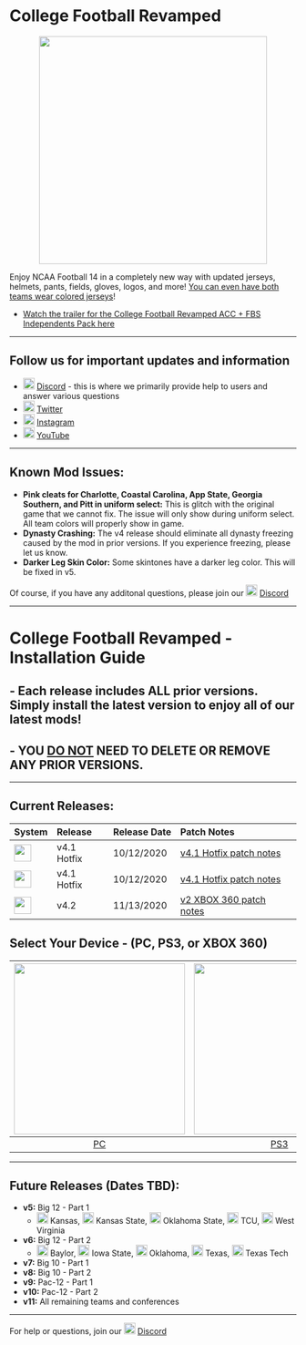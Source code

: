 # College Football Revamped

<p align="center">
  <img width="400" src="https://github.com/cfbrevamped/CFBR-Easy-Installer/blob/master/assets/images/CFBR.png">
</p>

Enjoy NCAA Football 14 in a completely new way with updated jerseys, helmets, pants, fields, gloves, logos, and more! [You can even have both teams wear colored jerseys](https://raw.githubusercontent.com/cfbrevamped/CFBR-Easy-Installer/master/assets/images/Clemson-UNC.png)!

- [Watch the trailer for the College Football Revamped ACC + FBS Independents Pack here](https://twitter.com/CFBRevamped/status/1307094068879597568)

---------
## Follow us for important updates and information
- <img width="20" src="https://logo-logos.com/wp-content/uploads/2018/03/Discord_icon.png"> [Discord](https://discord.com/invite/cfbr) - this is where we primarily provide help to users and answer various questions
- <img width="20" src="https://1000logos.net/wp-content/uploads/2017/06/Twitter-Logo.png"> [Twitter](https://twitter.com/CFBRevamped)
- <img width="20" src="https://icon-library.com/images/62-instagram-512.png"> [Instagram](https://www.instagram.com/cfbrevamped/)
- <img width="20" src="https://img.favpng.com/0/5/6/youtube-logo-png-favpng-9aSw7LevnfxZKMvi1vS7BATkQ.jpg"> [YouTube](https://www.youtube.com/channel/UCCY9bWCdGvitI2YyO5o4sQg?)
---------

## Known Mod Issues:
- **Pink cleats for Charlotte, Coastal Carolina, App State, Georgia Southern, and Pitt in uniform select:** This is glitch with the original game that we cannot fix. The issue will only show during uniform select. All team colors will properly show in game. 
- **Dynasty Crashing:** The v4 release should eliminate all dynasty freezing caused by the mod in prior versions. If you experience freezing, please let us know.
- **Darker Leg Skin Color:** Some skintones have a darker leg color. This will be fixed in v5.

Of course, if you have any additonal questions, please join our <img width="20" src="https://logo-logos.com/wp-content/uploads/2018/03/Discord_icon.png"> [Discord](https://discord.com/invite/cfbr)

---------

# College Football Revamped - Installation Guide

## - Each release includes ALL prior versions. Simply install the latest version to enjoy all of our latest mods!
## - YOU <ins>DO NOT</ins> NEED TO DELETE OR REMOVE ANY PRIOR VERSIONS.

---------

## Current Releases:
| **System** | **Release** | **Release Date** | **Patch Notes** |
|:----|:----|:----|:----|
| <img height="30" src="https://raw.githubusercontent.com/cfbrevamped/CFBR-Easy-Installer/master/assets/images/PC.jpg"> | v4.1 Hotfix | 10/12/2020 | [v4.1 Hotfix patch notes](https://github.com/cfbrevamped/CFBR-Easy-Installer/blob/master/assets/release-notes/PC-PS3.md)
| <img height="30" src="https://raw.githubusercontent.com/cfbrevamped/CFBR-Easy-Installer/master/assets/images/PS3.png"> | v4.1 Hotfix | 10/12/2020 | [v4.1 Hotfix patch notes](https://github.com/cfbrevamped/CFBR-Easy-Installer/blob/master/assets/release-notes/PC-PS3.md)
| <img height="30" src="https://raw.githubusercontent.com/cfbrevamped/CFBR-Easy-Installer/master/assets/images/xbox-small.png"> | v4.2 | 11/13/2020 | [v2 XBOX 360 patch notes](https://github.com/cfbrevamped/CFBR-Easy-Installer/blob/master/assets/release-notes/xbox.md)

## Select Your Device - (PC, PS3, or XBOX 360)
| <a href="https://github.com/cfbrevamped/CFBR-Easy-Installer/blob/master/PC/index.md"><img width="300" src="https://raw.githubusercontent.com/cfbrevamped/CFBR-Easy-Installer/master/assets/images/PC.jpg"></a>  | <a href="https://github.com/cfbrevamped/CFBR-Easy-Installer/blob/master/PS3/index.md"><img width="300" src="https://raw.githubusercontent.com/cfbrevamped/CFBR-Easy-Installer/master/assets/images/PS3.png"> | <a href="https://github.com/cfbrevamped/CFBR-Easy-Installer/blob/master/XBOX/index.md"><img width="300" src="https://raw.githubusercontent.com/cfbrevamped/CFBR-Easy-Installer/master/assets/images/xbox.jpg">
|:---:|:---:|:---:|
| [PC](https://github.com/cfbrevamped/CFBR-Easy-Installer/blob/master/PC/index.md) | [PS3](https://github.com/cfbrevamped/CFBR-Easy-Installer/blob/master/PS3/index.md) | [XBOX 360](https://github.com/cfbrevamped/CFBR-Easy-Installer/blob/master/XBOX/index.md) |

---------
## Future Releases (Dates TBD):
- **v5:** Big 12 - Part 1
  - <img height="20" src="https://upload.wikimedia.org/wikipedia/en/thumb/f/f4/Kansas_Jayhawks_logo.svg/1153px-Kansas_Jayhawks_logo.svg.png"> Kansas, <img height="20" src="https://upload.wikimedia.org/wikipedia/en/thumb/e/e5/Kansas_State_Wildcats_logo.svg/1200px-Kansas_State_Wildcats_logo.svg.png"> Kansas State, <img height="20" src="https://brand.okstate.edu/site-files/images/brand-guide/primary-brand.png"> Oklahoma State, <img height="20" src="https://upload.wikimedia.org/wikipedia/commons/thumb/1/15/TCU_Horned_Frogs_logo.svg/1200px-TCU_Horned_Frogs_logo.svg.png"> TCU, <img height="20" src="https://upload.wikimedia.org/wikipedia/commons/thumb/e/e8/West_Virginia_Mountaineers_logo.svg/1200px-West_Virginia_Mountaineers_logo.svg.png"> West Virginia
- **v6:** Big 12 - Part 2
  - <img height="20" src="https://upload.wikimedia.org/wikipedia/commons/thumb/c/c4/Baylor_Athletics_logo.svg/1200px-Baylor_Athletics_logo.svg.png"> Baylor, <img height="20" src="https://upload.wikimedia.org/wikipedia/commons/thumb/f/f9/Iowa_State_Cyclones_logo.svg/1200px-Iowa_State_Cyclones_logo.svg.png"> Iowa State, <img height="20" src="https://upload.wikimedia.org/wikipedia/commons/thumb/6/61/Oklahoma_Sooners_logo.svg/795px-Oklahoma_Sooners_logo.svg.png"> Oklahoma, <img height="20" src="https://upload.wikimedia.org/wikipedia/commons/thumb/8/8d/Texas_Longhorns_logo.svg/1200px-Texas_Longhorns_logo.svg.png"> Texas, <img height="20" src="https://upload.wikimedia.org/wikipedia/commons/thumb/4/4e/Texas_Tech_Athletics_logo.svg/1200px-Texas_Tech_Athletics_logo.svg.png"> Texas Tech
- **v7:** Big 10 - Part 1
- **v8:** Big 10 - Part 2
- **v9:** Pac-12 - Part 1
- **v10:** Pac-12 - Part 2
- **v11:** All remaining teams and conferences

---------
For help or questions, join our <img width="20" src="https://logo-logos.com/wp-content/uploads/2018/03/Discord_icon.png"> [Discord](https://discord.com/invite/cfbr)
